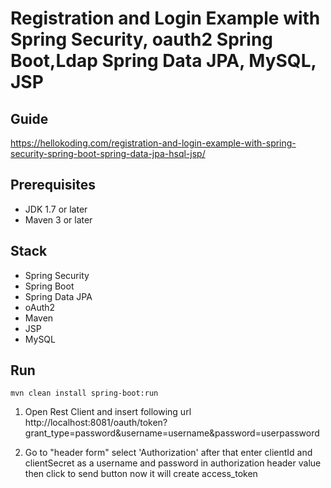 # Registration and Login Example with Spring Security, oauth2 Spring Boot,Ldap Spring Data JPA, MySQL, JSP

## Guide
https://hellokoding.com/registration-and-login-example-with-spring-security-spring-boot-spring-data-jpa-hsql-jsp/

## Prerequisites
- JDK 1.7 or later
- Maven 3 or later

## Stack
- Spring Security
- Spring Boot
- Spring Data JPA
- oAuth2
- Maven
- JSP
- MySQL

## Run
```mvn clean install spring-boot:run```

1. Open Rest Client and insert following url 
http://localhost:8081/oauth/token?grant_type=password&username=username&password=userpassword  

2. Go to "header form" select 'Authorization'  after that enter  clientId and clientSecret as a username and password in authorization header value then click to send button now it will create access_token


